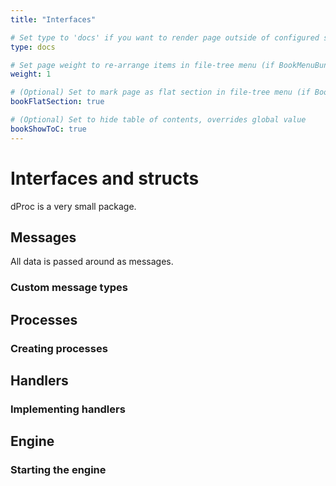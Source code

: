 ```yaml
---
title: "Interfaces"

# Set type to 'docs' if you want to render page outside of configured section or if you render section other than 'docs'
type: docs

# Set page weight to re-arrange items in file-tree menu (if BookMenuBundle not set)
weight: 1

# (Optional) Set to mark page as flat section in file-tree menu (if BookMenuBundle not set)
bookFlatSection: true

# (Optional) Set to hide table of contents, overrides global value
bookShowToC: true
---
```


# Interfaces and structs

dProc is a very small package.

## Messages

All data is passed around as messages.

### Custom message types

## Processes

### Creating processes

## Handlers

### Implementing handlers

## Engine

### Starting the engine
